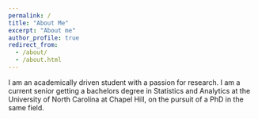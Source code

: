 ```yaml
---
permalink: /
title: "About Me"
excerpt: "About me"
author_profile: true
redirect_from: 
  - /about/
  - /about.html
---
```


I am an academically driven student with a passion for research. I am a current senior getting a bachelors degree in Statistics and Analytics at the University of North Carolina at Chapel Hill, on the pursuit of a PhD in the same field.
